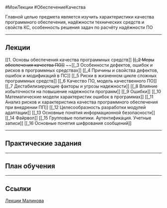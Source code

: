 #МоиЛекции #ОбеспечениеКачества 

Главной целью предмета является изучить характеристики качества программного обеспечения, надёжности технических средств и свойств КС, особенность решения задач по расчёту надёжности ПО

---
## Лекции

[[1. Основы обеспечения качества программных средств]]
~~[[_2 Меры обеспечения качества ПО]]~~
~~[[_3 Особенности дефектов, ошибок и рисков в программных средствах]]
[[_4 Причины и свойства дефектов, ошибок и модификаций в ПС]]
[[_5 Риски в жизненном цикле сложных программных средств]]
[[_6 Качество ПО, модель качественного ПО]]
[[_7 Дестабилизирующие факторы и угрозы надежности]]
[[_8 Влияние избыточности на повышение надежности программ]]
[[_9 Ошибки]]
[[_10 Математические модели характеристик ошибок в программах]]
[[_11 Анализ рисков и характеристика качества программного обеспечения при внедрении ПП]]
[[_12 Целесообразность разработки модулей адаптации]]
[[_13 Основные понятия информационной безопасности]]
[[_14 Файрвол]]
[[_15 Групповые политики. Аутентификация. Учетные записи]]
[[_16 Основные понятия шифрования сообщений]]

---
## Практические задания



---
## План обучения



---
## Ссылки

[Лекции Малинова](https://sites.google.com/view/malikova-n-a/студентам/3-курс/обеспечение-качества-функционирования-компьютерных-систем)